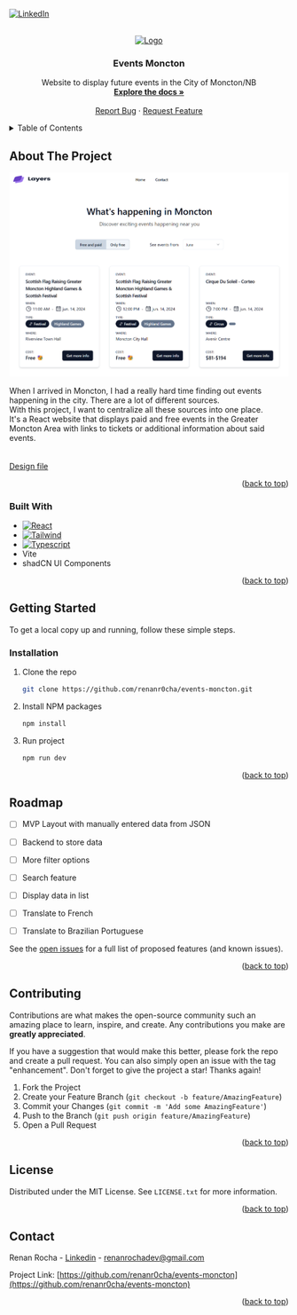 <!-- Improved compatibility of back to top link: See: https://github.com/othneildrew/Best-README-Template/pull/73 -->
<a id="readme-top"></a>
<!--
*** Thanks for checking out the Best-README-Template. If you have a suggestion
*** that would make this better, please fork the repo and create a pull request
*** or simply open an issue with the tag "enhancement".
*** Don't forget to give the project a star!
*** Thanks again! Now go create something AMAZING! :D
-->



<!-- PROJECT SHIELDS -->
<!--
*** I'm using markdown "reference style" links for readability.
*** Reference links are enclosed in brackets [ ] instead of parentheses ( ).
*** See the bottom of this document for the declaration of the reference variables
*** for contributors-url, forks-url, etc. This is an optional, concise syntax you may use.
*** https://www.markdownguide.org/basic-syntax/#reference-style-links
-->
[![LinkedIn][linkedin-shield]][linkedin-url]



<!-- PROJECT LOGO -->
<br />
<div align="center">
  <a href="https://github.com/renanr0cha/events-moncton">
    <img src="https://external-content.duckduckgo.com/iu/?u=https%3A%2F%2Fpixabay.com%2Fstatic%2Fuploads%2Fphoto%2F2013%2F07%2F13%2F14%2F05%2Flocation-162102_640.png&f=1&nofb=1&ipt=0a6d0a0707f3ec4781dd95449714c0f87ae34e35b04a0aadd8b4cf81d32e2f6e&ipo=images" alt="Logo" width="80" height="80">
  </a>

<h3 align="center">Events Moncton</h3>

  <p align="center">
    Website to display future events in the City of Moncton/NB
    <br />
    <a href="https://github.com/renanr0cha/events-moncton"><strong>Explore the docs »</strong></a>
    <br />
    <br />
    <a href="https://github.com/renanr0cha/events-moncton/issues/new?labels=bug&template=bug-report---.md">Report Bug</a>
    ·
    <a href="https://github.com/renanr0cha/events-moncton/issues/new?labels=enhancement&template=feature-request---.md">Request Feature</a>
  </p>
</div>



<!-- TABLE OF CONTENTS -->
<details>
  <summary>Table of Contents</summary>
  <ol>
    <li>
      <a href="#about-the-project">About The Project</a>
      <ul>
        <li><a href="#built-with">Built With</a></li>
      </ul>
    </li>
    <li>
      <a href="#getting-started">Getting Started</a>
      <ul>
        <li><a href="#installation">Installation</a></li>
      </ul>
    </li>
    <li><a href="#roadmap">Roadmap</a></li>
    <li><a href="#contributing">Contributing</a></li>
    <li><a href="#license">License</a></li>
    <li><a href="#contact">Contact</a></li>
  </ol>
</details>



<!-- ABOUT THE PROJECT -->
## About The Project

[![Product Name Screen Shot][product-screenshot]](https://example.com)

When I arrived in Moncton, I had a really hard time finding out events happening in the city. There are a lot of different sources.    <br />
With this project, I want to centralize all these sources into one place.    <br />
It's a React website that displays paid and free events in the Greater Moncton Area with links to tickets or additional information about said events.    <br /> <br /> <br />
<a href="https://www.figma.com/design/0snWg6T5cjp07WxmUnu1Hg/Events-Moncton?node-id=0-1&t=WjottPXCWEoKLXFf-1">Design file</a>

<p align="right">(<a href="#readme-top">back to top</a>)</p>



### Built With

* [![React][React.js]][React-url]
* [![Tailwind][Tailwind]][React-url]
* [![Typescript][Typescript]][Typescript-url]
* Vite
* shadCN UI Components


<p align="right">(<a href="#readme-top">back to top</a>)</p>



<!-- GETTING STARTED -->
## Getting Started

To get a local copy up and running, follow these simple steps.

### Installation

1. Clone the repo
   ```sh
   git clone https://github.com/renanr0cha/events-moncton.git
   ```
3. Install NPM packages
   ```sh
   npm install
   ```
4. Run project
   ```sh
   npm run dev
   ```

<p align="right">(<a href="#readme-top">back to top</a>)</p>


<!-- ROADMAP -->
## Roadmap

- [ ] MVP Layout with manually entered data from JSON
- [ ] Backend to store data
- [ ] More filter options
- [ ] Search feature
- [ ] Display data in list
- [ ] Translate to French
- [ ] Translate to Brazilian Portuguese


See the [open issues](https://github.com/renanr0cha/events-moncton/issues) for a full list of proposed features (and known issues).

<p align="right">(<a href="#readme-top">back to top</a>)</p>



<!-- CONTRIBUTING -->
## Contributing

Contributions are what makes the open-source community such an amazing place to learn, inspire, and create. Any contributions you make are **greatly appreciated**.

If you have a suggestion that would make this better, please fork the repo and create a pull request. You can also simply open an issue with the tag "enhancement".
Don't forget to give the project a star! Thanks again!

1. Fork the Project
2. Create your Feature Branch (`git checkout -b feature/AmazingFeature`)
3. Commit your Changes (`git commit -m 'Add some AmazingFeature'`)
4. Push to the Branch (`git push origin feature/AmazingFeature`)
5. Open a Pull Request

<p align="right">(<a href="#readme-top">back to top</a>)</p>



<!-- LICENSE -->
## License

Distributed under the MIT License. See `LICENSE.txt` for more information.

<p align="right">(<a href="#readme-top">back to top</a>)</p>



<!-- CONTACT -->
## Contact

Renan Rocha - [Linkedin](https://www.linkedin.com/in/renanr0cha/) - renanrochadev@gmail.com

Project Link: [https://github.com/renanr0cha/events-moncton](https://github.com/renanr0cha/events-moncton)

<p align="right">(<a href="#readme-top">back to top</a>)</p>



<!-- MARKDOWN LINKS & IMAGES -->
<!-- https://www.markdownguide.org/basic-syntax/#reference-style-links -->
[contributors-shield]: https://img.shields.io/github/contributors/renanr0cha/events-moncton.svg?style=for-the-badge
[contributors-url]: https://github.com/renanr0cha/events-moncton/graphs/contributors
[forks-shield]: https://img.shields.io/github/forks/renanr0cha/events-moncton.svg?style=for-the-badge
[forks-url]: https://github.com/renanr0cha/events-moncton/network/members
[stars-shield]: https://img.shields.io/github/stars/renanr0cha/events-moncton.svg?style=for-the-badge
[stars-url]: https://github.com/renanr0cha/events-moncton/stargazers
[issues-shield]: https://img.shields.io/github/issues/renanr0cha/events-moncton.svg?style=for-the-badge
[issues-url]: https://github.com/renanr0cha/events-moncton/issues
[license-shield]: https://img.shields.io/github/license/renanr0cha/events-moncton.svg?style=for-the-badge
[license-url]: https://github.com/renanr0cha/events-moncton/blob/master/LICENSE.txt
[linkedin-shield]: https://img.shields.io/badge/-LinkedIn-black.svg?style=for-the-badge&logo=linkedin&colorB=555
[linkedin-url]: https://linkedin.com/in/renanr0cha
[product-screenshot]: events-moncton.png
[Next.js]: https://img.shields.io/badge/next.js-000000?style=for-the-badge&logo=nextdotjs&logoColor=white
[Next-url]: https://nextjs.org/
[Typescript]: https://img.shields.io/badge/TypeScript-007ACC?style=for-the-badge&logo=typescript&logoColor=white
[Typescript-url]: https://www.typescriptlang.org/
[Tailwind]: https://img.shields.io/badge/Tailwind_CSS-38B2AC?style=for-the-badge&logo=tailwind-css&logoColor=white
[React.js]: https://img.shields.io/badge/React-20232A?style=for-the-badge&logo=react&logoColor=61DAFB
[React-url]: https://reactjs.org/
[Vue.js]: https://img.shields.io/badge/Vue.js-35495E?style=for-the-badge&logo=vuedotjs&logoColor=4FC08D
[Vue-url]: https://vuejs.org/
[Angular.io]: https://img.shields.io/badge/Angular-DD0031?style=for-the-badge&logo=angular&logoColor=white
[Angular-url]: https://angular.io/
[Svelte.dev]: https://img.shields.io/badge/Svelte-4A4A55?style=for-the-badge&logo=svelte&logoColor=FF3E00
[Svelte-url]: https://svelte.dev/
[Laravel.com]: https://img.shields.io/badge/Laravel-FF2D20?style=for-the-badge&logo=laravel&logoColor=white
[Laravel-url]: https://laravel.com
[Bootstrap.com]: https://img.shields.io/badge/Bootstrap-563D7C?style=for-the-badge&logo=bootstrap&logoColor=white
[Bootstrap-url]: https://getbootstrap.com
[JQuery.com]: https://img.shields.io/badge/jQuery-0769AD?style=for-the-badge&logo=jquery&logoColor=white
[JQuery-url]: https://jquery.com 

